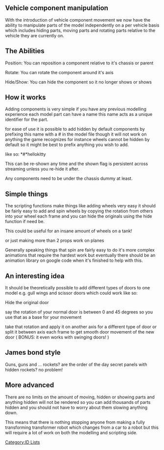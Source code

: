 Vehicle component manipulation
------------------------------

With the introduction of vehicle component movement we now have the ability to manipulate parts of the model independently on a per vehicle basis which includes hiding parts, moving parts and rotating parts relative to the vehicle they are currently on.

The Abilities
-------------

Position: You can reposition a component relative to it's chassis or parent

Rotate: You can rotate the component around it's axis

Hide/Show: You can hide the component so it no longer shows or shows

How it works
------------

Adding components is very simple if you have any previous modelling experience each model part can have a name this name acts as a unique identifier for the part.

for ease of use it is possible to add hidden by default components by prefixing this name with a \# in the model file though it will not work on anything the game recognizes for instance wheels cannot be hidden by default so it might be best to prefix anything you wish to add.

like so: *\#*hellokitty

This can be re-shown any time and the shown flag is persistent across streaming unless you re-hide it after.

Any components need to be under the chassis dummy at least.

Simple things
-------------

The scripting functions make things like adding wheels very easy it should be fairly easy to add and spin wheels by copying the rotation from others into your wheel each frame and you can hide the originals using the hide function if need be.

This could be useful for an insane amount of wheels on a tank!

or just making more than 2 props work on planes

Generally speaking things that spin are fairly easy to do it's more complex animations that require the hardest work but eventually there should be an animation library on google code when it's finished to help with this.

An interesting idea
-------------------

It should be theoretically possible to add different types of doors to one model e.g. gull wings and scissor doors which could work like so:

Hide the original door

say the rotation of your normal door is between 0 and 45 degrees so you use that as a base for your movement

take that rotation and apply it on another axis for a different type of door or split it between axis each frame to get smooth door movement of the new door ( BONUS: it even works with swinging doors! )

James bond style
----------------

Guns, guns and ... rockets? are the order of the day secret panels with hidden rockets? no problem!

More advanced
-------------

There are no limits on the amount of moving, hidden or showing parts and anything hidden will not be rendered so you can add thousands of parts hidden and you should not have to worry about them slowing anything down.

This means that there is nothing stopping anyone from making a fully transforming transformer robot which changes from a car to a robot but this will require a lot of work on both the modelling and scripting side.

[Category:ID Lists](/docs/category:id_lists.md "wikilink")
